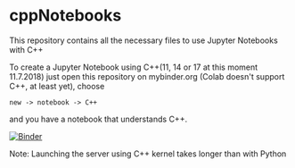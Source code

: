 # cppNotebooks
This repository contains all the necessary files to use Jupyter
Notebooks with C++

To create a Jupyter Notebook using C++(11, 14 or 17 at this moment 11.7.2018)
just open this repository on mybinder.org (Colab doesn't support C++, at least yet),
choose
```
new -> notebook -> C++
```
and you have a notebook that understands C++.

[![Binder](https://mybinder.org/badge_logo.svg)](https://mybinder.org/v2/gh/mediumlager/cppNotebooks/master)

Note: Launching the server using C++ kernel takes longer than with Python

